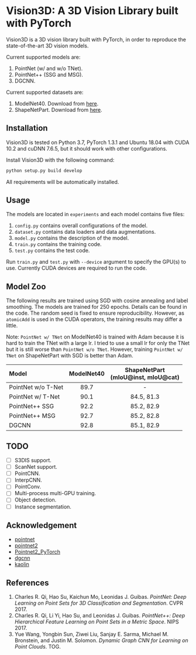 # Vision3D: A 3D Vision Library built with PyTorch

Vision3D is a 3D vision library built with PyTorch, in order to reproduce the state-of-the-art 3D vision models.

Current supported models are:

1. PointNet (w/ and w/o TNet).
2. PointNet++ (SSG and MSG).
3. DGCNN.

Current supported datasets are:

1. ModelNet40. Download from [here](https://shapenet.cs.stanford.edu/media/modelnet40_ply_hdf5_2048.zip).
2. ShapeNetPart. Download from [here](https://shapenet.cs.stanford.edu/media/shapenetcore_partanno_segmentation_benchmark_v0_normal.zip).

## Installation

Vision3D is tested on Python 3.7, PyTorch 1.3.1 and Ubuntu 18.04 with CUDA 10.2 and cuDNN 7.6.5, but it should work with other configurations.

Install Vision3D with the following command:

```bash
python setup.py build develop
```

All requirements will be automatically installed.

## Usage

The models are located in `experiments` and each model contains five files:

1. `config.py` contains overall configurations of the model.
2. `dataset.py` contains data loaders and data augmentations.
3. `model.py` contains the description of the model.
4. `train.py` contains the training code.
4. `test.py` contains the test code.

Run `train.py` and `test.py` with `--device` argument to specify the GPU(s) to use.
Currently CUDA devices are required to run the code.

## Model Zoo

The following results are trained using SGD with cosine annealing and label smoothing.
The models are trained for 250 epochs.
Details can be found in the code.
The random seed is fixed to ensure reproducibility.
However, as `atomicAdd` is used in the CUDA operators, the training results may differ a little.

Note: `PointNet w/ TNet` on ModelNet40 is trained with Adam because it is hard to train the TNet with a large lr.
I tried to use a small lr for only the TNet but it is still worse than `PointNet w/o TNet`.
However, training `PointNet w/ TNet` on ShapeNetPart with SGD is better than Adam.

| Model | ModelNet40 | ShapeNetPart<br>(mIoU@inst, mIoU@cat) |
| :--- | :---: | :---: |
| PointNet w/o T-Net | 89.7 | - |
| PointNet w/ T-Net | 90.1 | 84.5, 81.3 |
| PointNet++ SSG | 92.2 | 85.2, 82.9 |
| PointNet++ MSG | 92.7 | 85.2, 82.8 |
| DGCNN | 92.8 | 85.1, 82.9 |

## TODO

- [ ] S3DIS support.
- [ ] ScanNet support.
- [ ] PointCNN.
- [ ] InterpCNN.
- [ ] PointConv.
- [ ] Multi-process multi-GPU training.
- [ ] Object detection.
- [ ] Instance segmentation.

## Acknowledgement

- [pointnet](https://github.com/charlesq34/pointnet)
- [pointnet2](https://github.com/charlesq34/pointnet2)
- [Pointnet2_PyTorch](https://github.com/erikwijmans/Pointnet2_PyTorch)
- [dgcnn](https://github.com/WangYueFt/dgcnn)
- [kaolin](https://github.com/NVIDIAGameWorks/kaolin)

## References

1. Charles R. Qi, Hao Su, Kaichun Mo, Leonidas J. Guibas. *PointNet: Deep Learning on Point Sets for 3D Classification and Segmentation*. CVPR 2017.
2. Charles R. Qi, Li Yi, Hao Su, and Leonidas J. Guibas. *PointNet++: Deep Hierarchical Feature Learning on Point Sets in a Metric Space*. NIPS 2017.
3. Yue Wang, Yongbin Sun, Ziwei Liu, Sanjay E. Sarma, Michael M. Bronstein, and Justin M. Solomon. *Dynamic Graph CNN for Learning on Point Clouds*. TOG.

